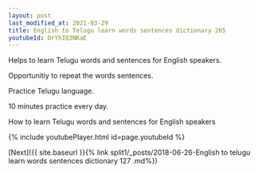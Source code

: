```yaml
---
layout: post
last_modified_at: 2021-03-29
title: English to Telugu learn words sentences dictionary 265 
youtubeId: DrYhIQ3NKaE
---
```

 
 
Helps to learn Telugu words and sentences for English speakers.

Opportunitiy to repeat the words sentences. 

Practice Telugu language. 
 
10 minutes practice every day. 
 
How to learn Telugu words and sentences for English speakers 
 
{% include youtubePlayer.html id=page.youtubeId %}
 
 
[Next]({{ site.baseurl }}{% link  split1/_posts/2018-06-26-English to telugu learn words sentences dictionary 127 .md%})
 
